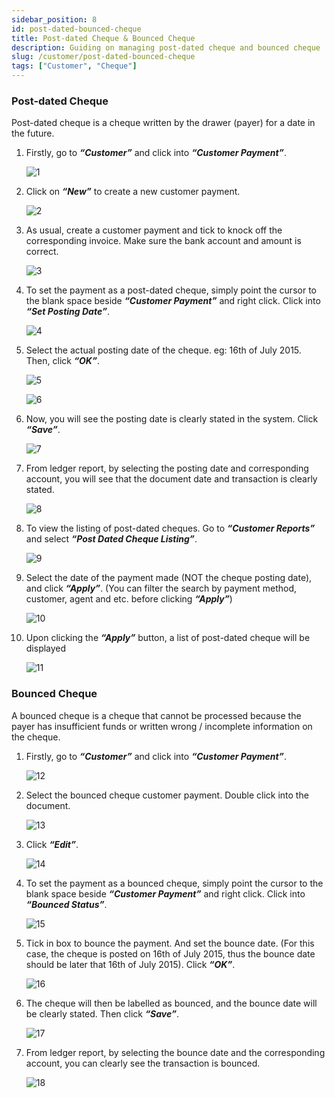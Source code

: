 ```yaml
---
sidebar_position: 8
id: post-dated-bounced-cheque
title: Post-dated Cheque & Bounced Cheque
description: Guiding on managing post-dated cheque and bounced cheque
slug: /customer/post-dated-bounced-cheque
tags: ["Customer", "Cheque"]
---
```


<!-- # Post-dated Cheque & Bounced Cheque -->

### Post-dated Cheque

Post-dated cheque is a cheque written by the drawer (payer) for a date in the future.

1. Firstly, go to ***“Customer”*** and click into ***“Customer Payment”***.

    ![1](../../static/img/customer/post-dated-bounced-cheque/1.png)

2. Click on ***“New”*** to create a new customer payment.

    ![2](../../static/img/customer/post-dated-bounced-cheque/2.png)

3. As usual, create a customer payment and tick to knock off the corresponding invoice. Make sure the bank account and amount is correct.

    ![3](../../static/img/customer/post-dated-bounced-cheque/3.png)

4. To set the payment as a post-dated cheque, simply point the cursor to the blank space beside ***“Customer Payment”*** and right click. Click into ***“Set Posting Date”***.

    ![4](../../static/img/customer/post-dated-bounced-cheque/4.png)

5. Select the actual posting date of the cheque. eg: 16th of July 2015. Then, click ***“OK”***.

    ![5](../../static/img/customer/post-dated-bounced-cheque/5.png)

    ![6](../../static/img/customer/post-dated-bounced-cheque/6.png)

6. Now, you will see the posting date is clearly stated in the system. Click ***“Save”***.

    ![7](../../static/img/customer/post-dated-bounced-cheque/7.png)

7. From ledger report, by selecting the posting date and corresponding account, you will see that the document date and transaction is clearly stated.

    ![8](../../static/img/customer/post-dated-bounced-cheque/8.png)

8. To view the listing of post-dated cheques. Go to ***“Customer Reports”*** and select ***“Post Dated Cheque Listing”***.

    ![9](../../static/img/customer/post-dated-bounced-cheque/9.png)

9. Select the date of the payment made (NOT the cheque posting date), and click ***“Apply”***. (You can filter the search by payment method, customer, agent and etc. before clicking ***“Apply”***)

    ![10](../../static/img/customer/post-dated-bounced-cheque/10.png)

10. Upon clicking the ***“Apply”*** button, a list of post-dated cheque will be displayed

    ![11](../../static/img/customer/post-dated-bounced-cheque/11.png)

### Bounced Cheque

A bounced cheque is a cheque that cannot be processed because the payer has insufficient funds or written wrong / incomplete information on the cheque.

1. Firstly, go to ***“Customer”*** and click into ***“Customer Payment”***.

    ![12](../../static/img/customer/post-dated-bounced-cheque/12.png)

2. Select the bounced cheque customer payment. Double click into the document.

    ![13](../../static/img/customer/post-dated-bounced-cheque/13.png)

3. Click ***“Edit”***.

    ![14](../../static/img/customer/post-dated-bounced-cheque/14.png)

4. To set the payment as a bounced cheque, simply point the cursor to the blank space beside ***“Customer Payment”*** and right click. Click into ***“Bounced Status”***.

    ![15](../../static/img/customer/post-dated-bounced-cheque/15.png)

5. Tick in box to bounce the payment. And set the bounce date. (For this case, the cheque is posted on 16th of July 2015, thus the bounce date should be later that 16th of July 2015). Click ***“OK”***.

    ![16](../../static/img/customer/post-dated-bounced-cheque/16.png)

6. The cheque will then be labelled as bounced, and the bounce date will be clearly stated. Then click ***“Save”***.

    ![17](../../static/img/customer/post-dated-bounced-cheque/17.png)

7. From ledger report, by selecting the bounce date and the corresponding account, you can clearly see the transaction is bounced.

    ![18](../../static/img/customer/post-dated-bounced-cheque/18.png)
